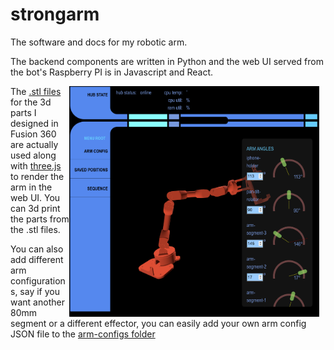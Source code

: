 # strongarm

The software and docs for my robotic arm.

The backend components are written in Python and the web UI served from the bot's Raspberry PI is in Javascript and React.

<img src="https://github.com/littlebee/strongarm/blob/014361c710a28d72579e17891dc30442e848df3a/docs/strongarm_webui.png"
     alt="design image"
     style="float: right; margin-right: 10px; width: 400px;" />


The [.stl files](https://github.com/littlebee/strongarm/tree/014361c710a28d72579e17891dc30442e848df3a/src/webapp/public) for the 3d parts I designed in Fusion 360 are actually used along with [three.js](https://threejs.org/) to render the arm in the web UI.  You can 3d print the parts from the .stl files.

You can also add different arm configurations, say if you want another 80mm segment or a different effector, you can easily add your own arm config JSON file to the [arm-configs folder](https://github.com/littlebee/strongarm/tree/main/src/webapp/public/arm-configs)

